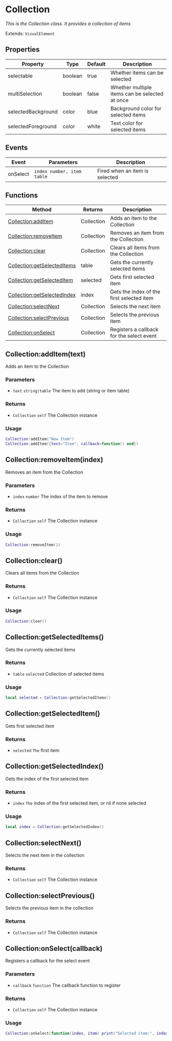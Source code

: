# Collection
_This is the Collection class. It provides a collection of items_

Extends: `VisualElement`

## Properties

|Property|Type|Default|Description|
|---|---|---|---|
|selectable|boolean|true|Whether items can be selected|
|multiSelection|boolean|false|Whether multiple items can be selected at once|
|selectedBackground|color|blue|Background color for selected items|
|selectedForeground|color|white|Text color for selected items|

## Events

|Event|Parameters|Description|
|---|---|---|
|onSelect|`index number, item table`|Fired when an item is selected|

## Functions

|Method|Returns|Description|
|---|---|---|
|[Collection:addItem](#collection-additem-text)|Collection|Adds an item to the Collection|
|[Collection:removeItem](#collection-removeitem-index)|Collection|Removes an item from the Collection|
|[Collection:clear](#collection-clear)|Collection|Clears all items from the Collection|
|[Collection:getSelectedItems](#collection-getselecteditems)|table|Gets the currently selected items|
|[Collection:getSelectedItem](#collection-getselecteditem)|selected|Gets first selected item|
|[Collection:getSelectedIndex](#collection-getselectedindex)|index|Gets the index of the first selected item|
|[Collection:selectNext](#collection-selectnext)|Collection|Selects the next item|
|[Collection:selectPrevious](#collection-selectprevious)|Collection|Selects the previous item|
|[Collection:onSelect](#collection-onselect-callback)|Collection|Registers a callback for the select event|

## Collection:addItem(text)

Adds an item to the Collection

### Parameters
* `text` `string|table` The item to add (string or item table)

### Returns
* `Collection` `self` The Collection instance

### Usage
```lua
Collection:addItem("New Item")
Collection:addItem({text="Item", callback=function() end})
```

## Collection:removeItem(index)

Removes an item from the Collection

### Parameters
* `index` `number` The index of the item to remove

### Returns
* `Collection` `self` The Collection instance

### Usage
```lua
Collection:removeItem(1)
```

## Collection:clear()

Clears all items from the Collection

### Returns
* `Collection` `self` The Collection instance

### Usage
```lua
Collection:clear()
```

## Collection:getSelectedItems()

Gets the currently selected items

### Returns
* `table` `selected` Collection of selected items

### Usage
```lua
local selected = Collection:getSelectedItems()
```

## Collection:getSelectedItem()

Gets first selected item

### Returns
* `selected` `The` first item

## Collection:getSelectedIndex()

Gets the index of the first selected item

### Returns
* `index` `The` index of the first selected item, or nil if none selected

### Usage
```lua
local index = Collection:getSelectedIndex()
```

## Collection:selectNext()

Selects the next item in the collection

### Returns
* `Collection` `self` The Collection instance

## Collection:selectPrevious()

Selects the previous item in the collection

### Returns
* `Collection` `self` The Collection instance

## Collection:onSelect(callback)

Registers a callback for the select event

### Parameters
* `callback` `function` The callback function to register

### Returns
* `Collection` `self` The Collection instance

### Usage
```lua
Collection:onSelect(function(index, item) print("Selected item:", index, item) end)
```
